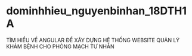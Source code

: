 # dominhhieu_nguyenbinhan_18DTH1A
TÌM HIỂU VỀ ANGULAR ĐỂ XÂY DỰNG HỆ THỐNG WEBSITE QUẢN LÝ KHÁM BỆNH CHO PHÒNG MẠCH TƯ NHÂN
